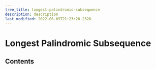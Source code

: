 ```yaml
---
tree_title: longest-palindromic-subsequence
description: description
last_modified: 2022-06-09T21:23:28.2328
---
```


# Longest Palindromic Subsequence

## Contents
